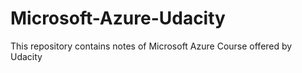 # Microsoft-Azure-Udacity
This repository contains notes of Microsoft Azure Course offered by Udacity
